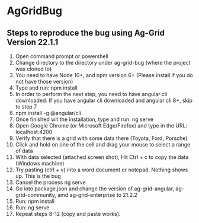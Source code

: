 # AgGridBug

## Steps to reproduce the bug using Ag-Grid Version 22.1.1

1. Open command prompt or powershell
2. Change directory to the directory under ag-grid-bug (where the project was cloned to)
3. You need to have Node 10+, and npm version 6+ (Please install if you do not have those version)
4. Type and run: npm install
5. In order to perform the next step, you need to have angular cli downloaded. If you have angular cli downloaded and angular cli 8+, skip to step 7
6. npm install -g @angular/cli
7. Once finished wit the installation, type and run: ng serve
8. Open Google Chrome (or Microsoft Edge/Firefox) and type in the URL: localhost:4200
9. Verify that there is a grid with some data there (Toyota, Ford, Porsche)
10. Click and hold on one of the cell and drag your mouse to select a range of data
11. With data selected (attached screen shot), Hit Ctrl + c to copy the data (Windows machine)
12. Try pasting (ctrl + v) into a word document or notepad. Nothing shows up. This is the bug
13. Cancel the process ng serve 
14. Go into package.json and change the version of ag-grid-angular, ag-grid-community, amd ag-grid-enterprise to 21.2.2
15. Run: npm install
16. Run: ng serve
17. Repeat steps 8-12 (copy and paste works).
